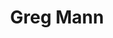 ---
company: Glasswall Solutions
image: https://media-exp1.licdn.com/dms/image/C5603AQF3in2wMcjcig/profile-displayphoto-shrink_800_800/0?e=1597276800&v=beta&t=YyIRxCc-0iVm6CL_zQ82abSGqWS3hNq9Zg4GoManVqg
job_title: Test Team Lead
linkedin: greg-mann-75a42812
notes: ''
project_leader: ''
status: done
title: Greg Mann
travel_from: ''
twitter: ''
type: participant
website: ''
---